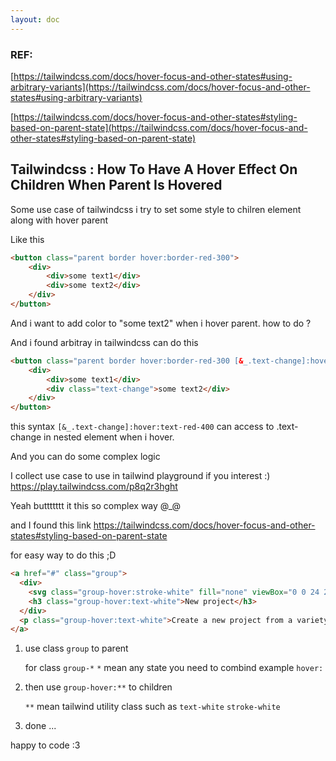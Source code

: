 ```yaml
---
layout: doc
---
```


### REF: 
[https://tailwindcss.com/docs/hover-focus-and-other-states#using-arbitrary-variants](https://tailwindcss.com/docs/hover-focus-and-other-states#using-arbitrary-variants)

[https://tailwindcss.com/docs/hover-focus-and-other-states#styling-based-on-parent-state](https://tailwindcss.com/docs/hover-focus-and-other-states#styling-based-on-parent-state)


## Tailwindcss : How To Have A Hover Effect On Children When Parent Is Hovered

Some use case of tailwindcss i try to set some style to chilren element along with hover parent

Like this
```html
<button class="parent border hover:border-red-300">
    <div>
        <div>some text1</div>
        <div>some text2</div>
    </div>
</button>
```

And i want to add color to "some text2" when i hover parent. how to do ?


And i found arbitray in tailwindcss can do this
```html
<button class="parent border hover:border-red-300 [&_.text-change]:hover:text-red-400">
    <div>
        <div>some text1</div>
        <div class="text-change">some text2</div>
    </div>
</button>
```

this syntax ```[&_.text-change]:hover:text-red-400``` can access to .text-change in nested element when i hover.

And you can do some complex logic

I collect use case to use in tailwind playground if you interest :)
https://play.tailwindcss.com/p8q2r3hght

Yeah buttttttt it this so complex way @_@

and I found this link https://tailwindcss.com/docs/hover-focus-and-other-states#styling-based-on-parent-state

for easy way to do this ;D

```html
<a href="#" class="group">
  <div>
    <svg class="group-hover:stroke-white" fill="none" viewBox="0 0 24 24"><!-- ... --></svg>
    <h3 class="group-hover:text-white">New project</h3>
  </div>
  <p class="group-hover:text-white">Create a new project from a variety of starting templates.</p>
</a>
```

1) use class ```group``` to parent 

   for class ```group-*``` ```*``` mean any state you need to combind example ```hover:```

2) then use ```group-hover:**``` to children 

    ```**``` mean tailwind utility class such as ```text-white``` ```stroke-white```

3) done ...

happy to code :3